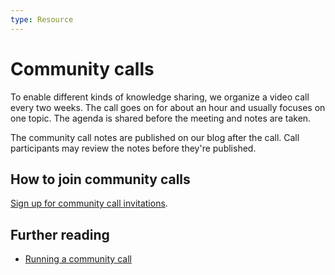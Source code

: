 ```yaml
---
type: Resource
---
```


# Community calls

To enable different kinds of knowledge sharing, we organize a video call every two weeks. The call goes on for about an hour and usually focuses on one topic. The agenda is shared before the meeting and notes are taken.

The community call notes are published on our blog after the call. Call participants may review the notes before they're published.

## How to join community calls

[Sign up for community call invitations](https://forms.gle/gn7wR2Eaxbv5g1BF9).

## Further reading

* [Running a community call](../communication/run-a-community-call.md)
